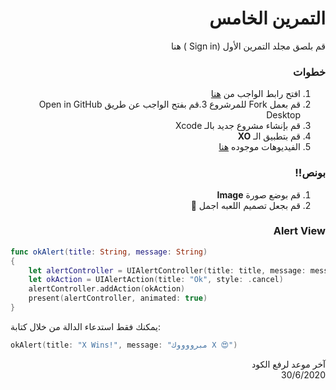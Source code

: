 <div dir="rtl">


#  التمرين الخامس
 
قم بلصق مجلد التمرين الأول (Sign in ) هنا

### خطوات 

1. افتح رابط الواجب من [هنا](https://github.com/kuwaitcodes/ios-cw-5)
2. قم بعمل Fork للمرشروع
3.قم بفتح الواجب عن طريق Open in GitHub Desktop  
4.  قم بإنشاء مشروع جديد بالـ Xcode
5. قم بتطبيق الـ **XO** 
6. الفيديوهات  موجوده [هنا](https://app.code.kw/%D8%A8%D8%B1%D9%85%D8%AC%D8%A9-%D8%AA%D8%B7%D8%A8%D9%8A%D9%82%D8%A7%D8%AA-%D8%A7%D9%84%D8%A7%D9%8A%D9%81%D9%88%D9%86-%D9%85%D8%B9-%D8%B3%D9%88%D9%8A%D9%81%D8%AA-Swift-KFAS/ios-%D8%AA%D9%85%D8%A7%D8%B1%D9%8A%D9%86/ios-x-o/%D8%AA%D8%B5%D9%85%D9%8A%D9%85-%D9%88%D8%A7%D8%AC%D9%87%D8%A9-x-o) 

### بونص!!
1. قم بوضع صورة **Image**  
2. قم بجعل تصميم اللعبه اجمل 🤩

### Alert View
<div dir="ltr">

```Swift
func okAlert(title: String, message: String)
{
    let alertController = UIAlertController(title: title, message: message, preferredStyle: .alert)
    let okAction = UIAlertAction(title: "Ok", style: .cancel)
    alertController.addAction(okAction)
    present(alertController, animated: true)
}
```
يمكنك فقط استدعاء الدالة من خلال كتابة: 

```Swift
okAlert(title: "X Wins!", message: "مبرووووك X 😍")
```
</div>

آخر موعد لرفع الكود\
30/6/2020


</div>
